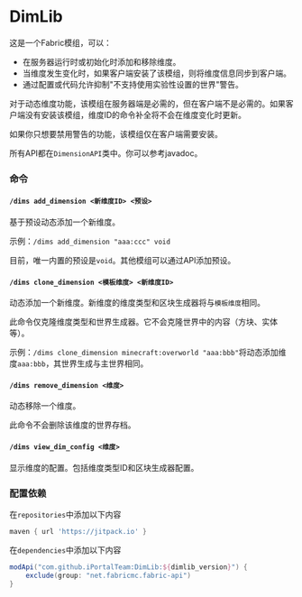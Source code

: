 # DimLib

这是一个Fabric模组，可以：

* 在服务器运行时或初始化时添加和移除维度。
* 当维度发生变化时，如果客户端安装了该模组，则将维度信息同步到客户端。
* 通过配置或代码允许抑制"不支持使用实验性设置的世界"警告。

对于动态维度功能，该模组在服务器端是必需的，但在客户端不是必需的。如果客户端没有安装该模组，维度ID的命令补全将不会在维度变化时更新。

如果你只想要禁用警告的功能，该模组仅在客户端需要安装。

所有API都在`DimensionAPI`类中。你可以参考javadoc。

### 命令

#### `/dims add_dimension <新维度ID> <预设>`

基于预设动态添加一个新维度。

示例：`/dims add_dimension "aaa:ccc" void`

目前，唯一内置的预设是`void`。其他模组可以通过API添加预设。

#### `/dims clone_dimension <模板维度> <新维度ID>`

动态添加一个新维度。新维度的维度类型和区块生成器将与`模板维度`相同。

此命令仅克隆维度类型和世界生成器。它不会克隆世界中的内容（方块、实体等）。

示例：`/dims clone_dimension minecraft:overworld "aaa:bbb"`将动态添加维度`aaa:bbb`，其世界生成与主世界相同。

#### `/dims remove_dimension <维度>`

动态移除一个维度。

此命令不会删除该维度的世界存档。

#### `/dims view_dim_config <维度>`

显示维度的配置。包括维度类型ID和区块生成器配置。

### 配置依赖

在`repositories`中添加以下内容

```gradle
maven { url 'https://jitpack.io' }
```

在`dependencies`中添加以下内容

```gradle
modApi("com.github.iPortalTeam:DimLib:${dimlib_version}") {
    exclude(group: "net.fabricmc.fabric-api")
}
```